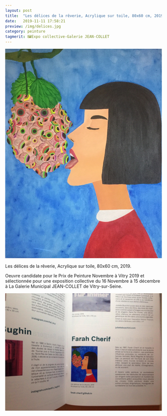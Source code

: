 ```yaml
---
layout: post
title:  "Les délices de la rêverie, Acrylique sur toile, 80x60 cm, 2019."
date:   2019-11-11 17:58:21
preview: /img/delices.jpg
category: peinture
tagmerit: 🖼Expo collective-Galerie JEAN-COLLET
---
```


![Picture 1](/img/delices.jpg) 


Les délices de la rêverie, Acrylique sur toile, 80x60 cm, 2019.


Oeuvre candidate pour le Prix de Peinture Novembre à Vitry 2019 et sélectionnée pour une exposition collective du 16 Novembre à 15 décembre à La Galerie Municipal JEAN-COLLET de Vitry-sur-Seine.

![catalogue](/img/catalogue-vitry2019.jpg) 


